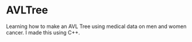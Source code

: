 # AVLTree
Learning how to make an AVL Tree using medical data on men and women cancer. I made this using C++.
